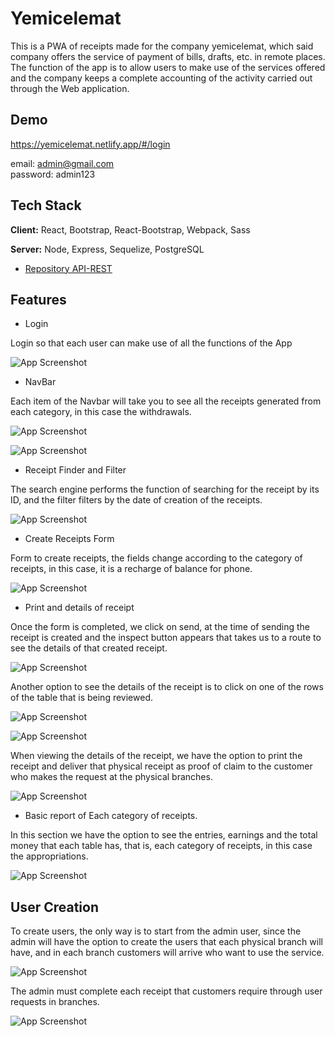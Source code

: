 
# Yemicelemat

This is a PWA of receipts made for the company yemicelemat, which said company offers the service of payment of bills, drafts, etc. in remote places. The function of the app is to allow users to make use of the services offered and the company keeps a complete accounting of the activity carried out through the Web application.


## Demo
https://yemicelemat.netlify.app/#/login

 email: admin@gmail.com   
 password: admin123

## Tech Stack

**Client:** React, Bootstrap, React-Bootstrap, Webpack, Sass 

**Server:** Node, Express, Sequelize, PostgreSQL
 
  - [Repository API-REST](https://github.com/GeovannyPaez/yemicelemat)


## Features

- Login 

Login so that each user can make use of all the functions of the App 

![App Screenshot](https://res.cloudinary.com/dad87vqdp/image/upload/v1677974747/Yemicelemat/yemicelemat-readme/Web_capture_4-3-2023_183725_yemicelemat.netlify.app_yadqom.jpg)
- NavBar

Each item of the Navbar will take you to see all the receipts generated from each category, in this case the withdrawals.

![App Screenshot](https://res.cloudinary.com/dad87vqdp/image/upload/v1677974724/Yemicelemat/yemicelemat-readme/Web_capture_4-3-2023_183850_yemicelemat.netlify.app_le0ko6.jpg)

![App Screenshot](https://res.cloudinary.com/dad87vqdp/image/upload/v1677974735/Yemicelemat/yemicelemat-readme/Web_capture_4-3-2023_183932_yemicelemat.netlify.app_jbcuhz.jpg)
- Receipt Finder and Filter

The search engine performs the function of searching for the receipt by its ID, and the filter filters by the date of creation of the receipts.

![App Screenshot](https://res.cloudinary.com/dad87vqdp/image/upload/v1677978539/Yemicelemat/yemicelemat-readme/Captura_de_pantalla_2023-03-04_200837_ntazzh.png)

- Create Receipts Form

Form to create receipts, the fields change according to the category of receipts, in this case, it is a recharge of balance for phone.

![App Screenshot](https://res.cloudinary.com/dad87vqdp/image/upload/v1677974684/Yemicelemat/yemicelemat-readme/Web_capture_4-3-2023_18485_yemicelemat.netlify.app_wahpcw.jpg)

- Print and details of receipt  

Once the form is completed, we click on send, at the time of sending the receipt is created and the inspect button appears that takes us to a route to see the details of that created receipt.


![App Screenshot](https://res.cloudinary.com/dad87vqdp/image/upload/v1677974665/Yemicelemat/yemicelemat-readme/Web_capture_4-3-2023_184857_yemicelemat.netlify.app_qvi0iw.jpg) 

Another option to see the details of the receipt is to click on one of the rows of the table that is being reviewed.

![App Screenshot](https://res.cloudinary.com/dad87vqdp/image/upload/v1677974789/Yemicelemat/yemicelemat-readme/Web_capture_4-3-2023_181024_yemicelemat.netlify.app_ya867h.jpg)

![App Screenshot](https://res.cloudinary.com/dad87vqdp/image/upload/v1677974651/Yemicelemat/yemicelemat-readme/Web_capture_4-3-2023_184930_yemicelemat.netlify.app_szwa1x.jpg)      

When viewing the details of the receipt, we have the option to print the receipt and deliver that physical receipt as proof of claim to the customer who makes the request at the physical branches.   

![App Screenshot](https://res.cloudinary.com/dad87vqdp/image/upload/v1677979619/Yemicelemat/yemicelemat-readme/Captura_de_pantalla_2023-03-04_184544_up0dve.png)

- Basic report of Each category of receipts.

In this section we have the option to see the entries, earnings and the total money that each table has, that is, each category of receipts, in this case the appropriations.

![App Screenshot](https://res.cloudinary.com/dad87vqdp/image/upload/v1677974702/Yemicelemat/yemicelemat-readme/Web_capture_4-3-2023_184118_yemicelemat.netlify.app_wa38lq.jpg) 

## User Creation

To create users, the only way is to start from the admin user, since the admin will have the option to create the users that each physical branch will have, and in each branch customers will arrive who want to use the service.

![App Screenshot](https://res.cloudinary.com/dad87vqdp/image/upload/v1677981205/Yemicelemat/yemicelemat-readme/Web_capture_4-3-2023_183641_yemicelemat.netlify.app_bbwwnp.jpg) 

The admin must complete each receipt that customers require through user requests in branches.

![App Screenshot](https://res.cloudinary.com/dad87vqdp/image/upload/v1677981477/Yemicelemat/yemicelemat-readme/Web_capture_4-3-2023_205729_yemicelemat.netlify.app_cozgnd.jpg) 


